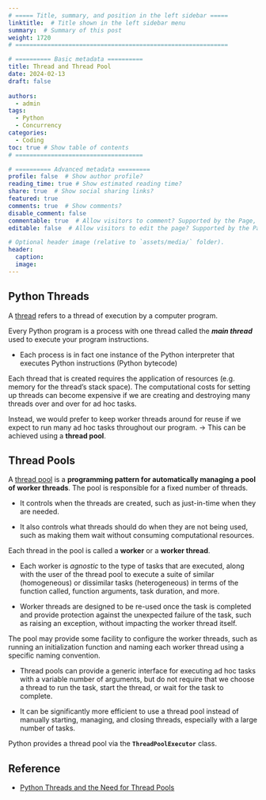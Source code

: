 ```yaml
---
# ===== Title, summary, and position in the left sidebar =====
linktitle:  # Title shown in the left sidebar menu
summary:  # Summary of this post
weight: 1720
# ============================================================

# ========== Basic metadata ==========
title: Thread and Thread Pool
date: 2024-02-13
draft: false
 
authors:
  - admin
tags:
  - Python
  - Concurrency
categories:
  - Coding
toc: true # Show table of contents
# ====================================

# ========== Advanced metadata =========
profile: false  # Show author profile?
reading_time: true # Show estimated reading time?
share: true  # Show social sharing links?
featured: true
comments: true  # Show comments?
disable_comment: false
commentable: true  # Allow visitors to comment? Supported by the Page, Post, and Book content types.
editable: false  # Allow visitors to edit the page? Supported by the Page, Post, and Book content types.

# Optional header image (relative to `assets/media/` folder).
header:
  caption: 
  image:  
---
```






## Python Threads

A [thread](https://en.wikipedia.org/wiki/Thread_(computing)) refers to a thread of execution by a computer program.

Every Python program is a process with one thread called the ***main thread*** used to execute your program instructions.

- Each process is in fact one instance of the Python interpreter that executes Python instructions (Python bytecode)

Each thread that is created requires the application of resources (e.g. memory for the thread’s stack space). The computational costs for setting up threads can become expensive if we are creating and destroying many threads over and over for ad hoc tasks.

Instead, we would prefer to keep worker threads around for reuse if we expect to run many ad hoc tasks throughout our program. -> This can be achieved using a **thread pool**.

## Thread Pools

A [thread pool](https://en.wikipedia.org/wiki/Thread_pool) is a **programming pattern for automatically managing a pool of worker threads**. The pool is responsible for a fixed number of threads.

- It controls when the threads are created, such as just-in-time when they are needed.

- It also controls what threads should do when they are not being used, such as making them wait without consuming computational resources.

Each thread in the pool is called a **worker** or a **worker thread**. 

- Each worker is *agnostic* to the type of tasks that are executed, along with the user of the thread pool to execute a suite of similar (homogeneous) or dissimilar tasks (heterogeneous) in terms of the function called, function arguments, task duration, and more.

- Worker threads are designed to be re-used once the task is completed and provide protection against the unexpected failure of the task, such as raising an exception, without impacting the worker thread itself.

The pool may provide some facility to configure the worker threads, such as running an initialization function and naming each worker thread using a specific naming convention.

- Thread pools can provide a generic interface for executing ad hoc tasks with a variable number of arguments, but do not require that we choose a thread to run the task, start the thread, or wait for the task to complete.

- It can be significantly more efficient to use a thread pool instead of manually starting, managing, and closing threads, especially with a large number of tasks.

Python provides a thread pool via the **`ThreadPoolExecutor`** class.


## Reference
- [Python Threads and the Need for Thread Pools](https://superfastpython.com/threadpoolexecutor-in-python/#Python_Threads_and_the_Need_for_Thread_Pools)